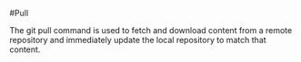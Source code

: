 #Pull 

The git pull command is used to fetch and download content from a remote repository 
and immediately update the local repository to match that content. 
